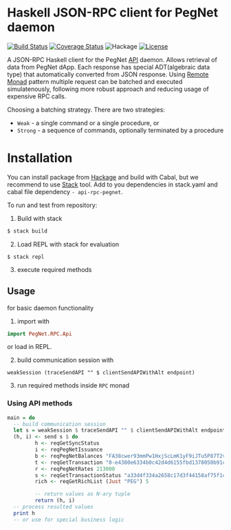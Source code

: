 # Haskell JSON-RPC client for PegNet daemon

[![Build Status](https://travis-ci.com/kompendium-llc/pegnetd-haskell-client.svg?branch=master)](https://travis-ci.com/kompendium-llc/api-rpc-pegnet)
[![Coverage Status](https://camo.githubusercontent.com/22e3c6a06327a75d482f0ac8a06bddcd2b2574b5/68747470733a2f2f696d672e736869656c64732e696f2f636f766572616c6c732f7368696e6e6e2f697374616e62756c2d636f766572616c6c732e737667)](https://coveralls.io/github/kompendium-llc/pegnetd-haskell-client?branch=master)
![Hackage](https://img.shields.io/hackage/v/api-rpc-pegnet)
[![License](https://img.shields.io/badge/license-MIT-blue.svg)](https://github.com/kompendium-llc/api-rpc-factom/blob/master/LICENSE)

A JSON-RPC Haskell client for the PegNet [API](https://github.com/pegnet/pegnetd/wiki/API) daemon. Allows retrieval of data from PegNet dApp. Each response has special ADT(algebraic data type) that automatically converted from JSON response. Using [Remote Monad](https://ku-fpg.github.io/files/Gill-15-RemoteMonad.pdf) pattern multiple request can be batched and executed simulatenously, following more robust approach and reducing usage of expensive RPC calls.

Choosing a batching strategy. There are two strategies:
- `Weak`   - a single command or a single procedure, or
- `Strong` - a sequence of commands, optionally terminated by a procedure

# Installation

You can install package from [Hackage](https://hackage.haskell.org/package/api-rpc-pegnet) and build with Cabal, but we recommend to use [Stack](https://haskellstack.org) tool. Add to you dependencies in stack.yaml and cabal file dependency `- api-rpc-pegnet`.

To run and test from repository:

1. Build with stack
```bash
$ stack build
```

2. Load REPL with stack for evaluation
```
$ stack repl
```

3. execute required methods

## Usage

for basic daemon functionality

1. import with

```haskell
import PegNet.RPC.Api
```
or load in REPL.

2. build communication session with
```
weakSession (traceSendAPI "" $ clientSendAPIWithAlt endpoint)
```

3. run required methods inside `RPC` monad

### Using API methods

```haskell
main = do
  -- build communication session
  let s = weakSession $ traceSendAPI "" $ clientSendAPIWithAlt endpointRemote
  (h, i) <- send s $ do
         h <- reqGetSyncStatus
         i <- reqPegNetIssuance
         b <- reqPegNetBalances "FA38cwer93mmPw1HxjScLmK1yF9iJTu5P87T2vdkbuLovm2YXyss"
         t <- reqGetTransaction "0-e4380e6334b0c42d4d6155fbd1378050b91c02a0df93d7fdfe6656f94c61e7eb"
         r <- reqPegNetRates 213000
         s <- reqGetTransactionStatus "a33d4f334a2658c17d3f44158af75f1c32cc6b2f3de9ddc337064c93043d8db0"
         rich <- reqGetRichList (Just "PEG") 5

         -- return values as N-ary tuple
         return (h, i)
  -- process resulted values
  print h
  -- or use for special business logic
```
